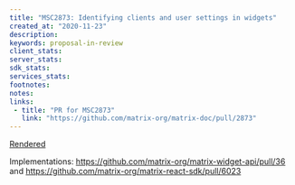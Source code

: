 ```yaml
---
title: "MSC2873: Identifying clients and user settings in widgets"
created_at: "2020-11-23"
description:
keywords: proposal-in-review
client_stats:
server_stats:
sdk_stats:
services_stats:
footnotes:
notes:
links:
 - title: "PR for MSC2873"
   link: "https://github.com/matrix-org/matrix-doc/pull/2873"
---
```

[Rendered](https://github.com/matrix-org/matrix-doc/blob/travis/msc/widget-client-identification/proposals/2873-identifying-clients-in-widgets.md)

Implementations: https://github.com/matrix-org/matrix-widget-api/pull/36 and https://github.com/matrix-org/matrix-react-sdk/pull/6023
